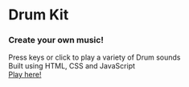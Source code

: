 # Drum Kit

### Create your own music!
Press keys or click to play a variety of Drum 
sounds
<br>
Built using HTML, CSS and JavaScript
<br>
[Play here!](https://rohits301.github.io/Drum-Kit/)